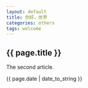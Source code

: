 ```yaml
---
layout: default
title: 你好，世界
categories: others
tags: welcome
---
```


## {{ page.title }}

The second article.

{{ page.date | date_to_string }}
